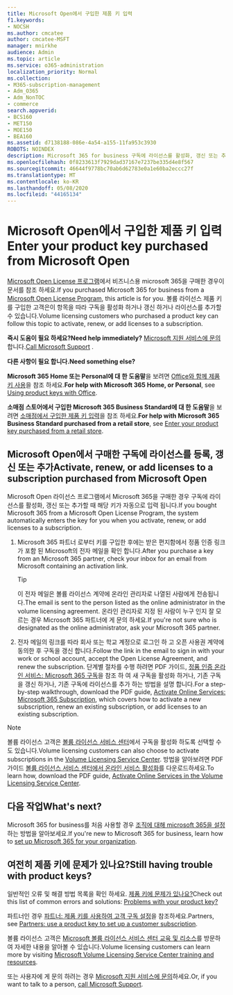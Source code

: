 ```yaml
---
title: Microsoft Open에서 구입한 제품 키 입력
f1.keywords:
- NOCSH
ms.author: cmcatee
author: cmcatee-MSFT
manager: mnirkhe
audience: Admin
ms.topic: article
ms.service: o365-administration
localization_priority: Normal
ms.collection:
- M365-subscription-management
- Adm_O365
- Adm_NonTOC
- commerce
search.appverid:
- BCS160
- MET150
- MOE150
- BEA160
ms.assetid: d7138188-086e-4a54-a155-11fa953c3930
ROBOTS: NOINDEX
description: Microsoft 365 for business 구독에 라이선스를 활성화, 갱신 또는 추가 하는 방법에 대해 알아봅니다.
ms.openlocfilehash: 0f8233613f7929dad37167e7237be335d4e8f567
ms.sourcegitcommit: 46644f9778bc70ab6d62783e0a1e60ba2eccc27f
ms.translationtype: MT
ms.contentlocale: ko-KR
ms.lasthandoff: 05/08/2020
ms.locfileid: "44165134"
---
```

# <a name="enter-your-product-key-purchased-from-microsoft-open"></a><span data-ttu-id="d461c-103">Microsoft Open에서 구입한 제품 키 입력</span><span class="sxs-lookup"><span data-stu-id="d461c-103">Enter your product key purchased from Microsoft Open</span></span>

<span data-ttu-id="d461c-104">[Microsoft Open License 프로그램](https://go.microsoft.com/fwlink/p/?LinkID=613298)에서 비즈니스용 microsoft 365을 구매한 경우이 문서를 참조 하세요.</span><span class="sxs-lookup"><span data-stu-id="d461c-104">If you purchased Microsoft 365 for business from a [Microsoft Open License Program](https://go.microsoft.com/fwlink/p/?LinkID=613298), this article is for you.</span></span> <span data-ttu-id="d461c-105">볼륨 라이선스 제품 키를 구입한 고객은이 항목을 따라 구독을 활성화 하거나 갱신 하거나 라이선스를 추가할 수 있습니다.</span><span class="sxs-lookup"><span data-stu-id="d461c-105">Volume licensing customers who purchased a product key can follow this topic to activate, renew, or add licenses to a subscription.</span></span>
  
 <span data-ttu-id="d461c-106">**즉시 도움이 필요 하세요?**</span><span class="sxs-lookup"><span data-stu-id="d461c-106">**Need help immediately?**</span></span> <span data-ttu-id="d461c-107">[Microsoft 지원 서비스에 문의](../admin/contact-support-for-business-products.md) 합니다.</span><span class="sxs-lookup"><span data-stu-id="d461c-107">[Call Microsoft Support](../admin/contact-support-for-business-products.md) .</span></span> 
  
 <span data-ttu-id="d461c-108">**다른 사항이 필요 합니다.**</span><span class="sxs-lookup"><span data-stu-id="d461c-108">**Need something else?**</span></span>
 
 <span data-ttu-id="d461c-109">**Microsoft 365 Home 또는 Personal에 대 한 도움말**을 보려면 [Office와 함께 제품 키 사용](https://support.office.com/article/12a5763a-d45c-4685-8c95-a44500213759.aspx)을 참조 하세요.</span><span class="sxs-lookup"><span data-stu-id="d461c-109">**For help with Microsoft 365 Home, or Personal**, see [Using product keys with Office](https://support.office.com/article/12a5763a-d45c-4685-8c95-a44500213759.aspx).</span></span>
  
 <span data-ttu-id="d461c-110">**소매점 스토어에서 구입한 Microsoft 365 Business Standard에 대 한 도움말**을 보려면 [소매점에서 구입한 제품 키 입력](enter-your-product-key.md)을 참조 하세요.</span><span class="sxs-lookup"><span data-stu-id="d461c-110">**For help with Microsoft 365 Business Standard purchased from a retail store**, see [Enter your product key purchased from a retail store](enter-your-product-key.md).</span></span> 
  
## <a name="activate-renew-or-add-licenses-to-a-subscription-purchased-from-microsoft-open"></a><span data-ttu-id="d461c-111">Microsoft Open에서 구매한 구독에 라이선스를 등록, 갱신 또는 추가</span><span class="sxs-lookup"><span data-stu-id="d461c-111">Activate, renew, or add licenses to a subscription purchased from Microsoft Open</span></span>

<span data-ttu-id="d461c-112">Microsoft Open 라이선스 프로그램에서 Microsoft 365을 구매한 경우 구독에 라이선스를 활성화, 갱신 또는 추가할 때 해당 키가 자동으로 입력 됩니다.</span><span class="sxs-lookup"><span data-stu-id="d461c-112">If you bought Microsoft 365 from a Microsoft Open License Program, the system automatically enters the key for you when you activate, renew, or add licenses to a subscription.</span></span>
  
1. <span data-ttu-id="d461c-113">Microsoft 365 파트너 로부터 키를 구입한 후에는 받은 편지함에서 정품 인증 링크가 포함 된 Microsoft의 전자 메일을 확인 합니다.</span><span class="sxs-lookup"><span data-stu-id="d461c-113">After you purchase a key from an Microsoft 365 partner, check your inbox for an email from Microsoft containing an activation link.</span></span>
    
    > [!TIP]
    >  <span data-ttu-id="d461c-114">이 전자 메일은 볼륨 라이선스 계약에 온라인 관리자로 나열된 사람에게 전송됩니다.</span><span class="sxs-lookup"><span data-stu-id="d461c-114">The email is sent to the person listed as the online administrator in the volume licensing agreement.</span></span> <span data-ttu-id="d461c-115">온라인 관리자로 지정 된 사람이 누구 인지 잘 모르는 경우 Microsoft 365 파트너에 게 문의 하세요.</span><span class="sxs-lookup"><span data-stu-id="d461c-115">If you're not sure who is designated as the online administrator, ask your Microsoft 365 partner.</span></span> 
  
2. <span data-ttu-id="d461c-116">전자 메일의 링크를 따라 회사 또는 학교 계정으로 로그인 하 고 오픈 사용권 계약에 동의한 후 구독을 갱신 합니다.</span><span class="sxs-lookup"><span data-stu-id="d461c-116">Follow the link in the email to sign in with your work or school account, accept the Open License Agreement, and renew the subscription.</span></span> <span data-ttu-id="d461c-117">단계별 절차를 수행 하려면 PDF 가이드, [정품 인증 온라인 서비스: Microsoft 365 구독](https://go.microsoft.com/fwlink/p/?LinkId=618100)을 참조 하 여 새 구독을 활성화 하거나, 기존 구독을 갱신 하거나, 기존 구독에 라이선스를 추가 하는 방법을 설명 합니다.</span><span class="sxs-lookup"><span data-stu-id="d461c-117">For a step-by-step walkthrough, download the PDF guide, [Activate Online Services: Microsoft 365 Subscription](https://go.microsoft.com/fwlink/p/?LinkId=618100), which covers how to activate a new subscription, renew an existing subscription, or add licenses to an existing subscription.</span></span>
    
> [!NOTE]
> <span data-ttu-id="d461c-118">볼륨 라이선스 고객은 [볼륨 라이선스 서비스 센터](https://go.microsoft.com/fwlink/p/?LinkID=282016)에서 구독을 활성화 하도록 선택할 수도 있습니다.</span><span class="sxs-lookup"><span data-stu-id="d461c-118">Volume licensing customers can also choose to activate subscriptions in the [Volume Licensing Service Center](https://go.microsoft.com/fwlink/p/?LinkID=282016).</span></span> <span data-ttu-id="d461c-119">방법을 알아보려면 PDF 가이드 [볼륨 라이선스 서비스 센터에서 온라인 서비스 활성화](https://go.microsoft.com/fwlink/p/?LinkId=618096)를 다운로드하세요.</span><span class="sxs-lookup"><span data-stu-id="d461c-119">To learn how, download the PDF guide, [Activate Online Services in the Volume Licensing Service Center](https://go.microsoft.com/fwlink/p/?LinkId=618096).</span></span> 
  
## <a name="whats-next"></a><span data-ttu-id="d461c-120">다음 작업</span><span class="sxs-lookup"><span data-stu-id="d461c-120">What's next?</span></span>

<span data-ttu-id="d461c-121">Microsoft 365 for business를 처음 사용할 경우 [조직에 대해 microsoft 365을 설정](../admin/setup/setup.md)하는 방법을 알아보세요.</span><span class="sxs-lookup"><span data-stu-id="d461c-121">If you're new to Microsoft 365 for business, learn how to [set up Microsoft 365 for your organization](../admin/setup/setup.md).</span></span>
  
## <a name="still-having-trouble-with-product-keys"></a><span data-ttu-id="d461c-122">여전히 제품 키에 문제가 있나요?</span><span class="sxs-lookup"><span data-stu-id="d461c-122">Still having trouble with product keys?</span></span>

<span data-ttu-id="d461c-123">일반적인 오류 및 해결 방법 목록을 확인 하세요. [제품 키에 문제가 있나요?](product-key-errors-and-solutions.md)</span><span class="sxs-lookup"><span data-stu-id="d461c-123">Check out this list of common errors and solutions: [Problems with your product key?](product-key-errors-and-solutions.md)</span></span>
  
<span data-ttu-id="d461c-124">파트너인 경우 [파트너: 제품 키를 사용하여 고객 구독 설정](https://support.microsoft.com/en-us/office/partners-use-a-product-key-to-set-up-a-customer-subscription-cf22c50f-95c9-4fa2-b959-c264de256d40)을 참조하세요.</span><span class="sxs-lookup"><span data-stu-id="d461c-124">Partners, see [Partners: use a product key to set up a customer subscription](https://support.microsoft.com/en-us/office/partners-use-a-product-key-to-set-up-a-customer-subscription-cf22c50f-95c9-4fa2-b959-c264de256d40).</span></span>
  
<span data-ttu-id="d461c-125">볼륨 라이선스 고객은 [Microsoft 볼륨 라이선스 서비스 센터 교육 및 리소스](https://go.microsoft.com/fwlink/p/?LinkId=618103)를 방문하여 자세한 내용을 알아볼 수 있습니다.</span><span class="sxs-lookup"><span data-stu-id="d461c-125">Volume licensing customers can learn more by visiting [Microsoft Volume Licensing Service Center training and resources](https://go.microsoft.com/fwlink/p/?LinkId=618103).</span></span>
  
<span data-ttu-id="d461c-126">또는 사용자에 게 문의 하려는 경우 [Microsoft 지원 서비스에 문의](../admin/contact-support-for-business-products.md)하세요.</span><span class="sxs-lookup"><span data-stu-id="d461c-126">Or, if you want to talk to a person, [call Microsoft Support](../admin/contact-support-for-business-products.md).</span></span>
